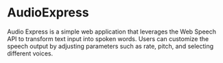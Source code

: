 # AudioExpress
Audio Express is a simple web application that leverages the Web Speech API to transform text input into spoken words. Users can customize the speech output by adjusting parameters such as rate, pitch, and selecting different voices.
